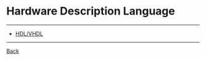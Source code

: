 # Hardware Description Language

---

- [HDL/VHDL](./HardwareDescription/HDL.md)

---

[Back](./../readme.md)
